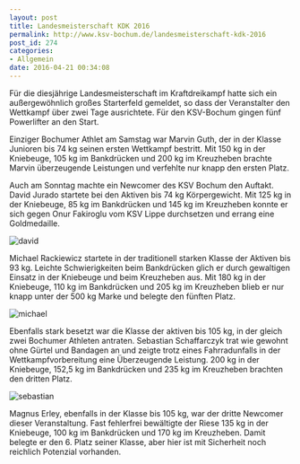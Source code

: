 ```yaml
---
layout: post
title: Landesmeisterschaft KDK 2016
permalink: http://www.ksv-bochum.de/landesmeisterschaft-kdk-2016
post_id: 274
categories: 
- Allgemein
date: 2016-04-21 00:34:08
---
```


Für die diesjährige Landesmeisterschaft im Kraftdreikampf hatte sich ein außergewöhnlich großes Starterfeld gemeldet, so dass der Veranstalter den Wettkampf über zwei Tage ausrichtete. Für den KSV-Bochum gingen fünf Powerlifter an den Start.

Einziger Bochumer Athlet am Samstag war Marvin Guth, der in der Klasse Junioren bis 74 kg seinen ersten Wettkampf bestritt. Mit 150 kg in der Kniebeuge, 105 kg im Bankdrücken und 200 kg im Kreuzheben brachte Marvin überzeugende Leistungen und verfehlte nur knapp den ersten Platz.

Auch am Sonntag machte ein Newcomer des KSV Bochum den Auftakt. David Jurado startete bei den Aktiven bis 74 kg Körpergewicht. Mit 125 kg in der Kniebeuge, 85 kg im Bankdrücken und 145 kg im Kreuzheben konnte er sich gegen Onur Fakiroglu vom KSV Lippe durchsetzen und errang eine Goldmedaille.

![david](http://www.ksv-bochum.de/wp-content/uploads/2016/04/david-640x435.jpg)

Michael Rackiewicz startete in der traditionell starken Klasse der Aktiven bis 93 kg. Leichte Schwierigkeiten beim Bankdrücken glich er durch gewaltigen Einsatz in der Kniebeuge und beim Kreuzheben aus. Mit 180 kg in der Kniebeuge, 110 kg im Bankdrücken und 205 kg im Kreuzheben blieb er nur knapp unter der 500 kg Marke und belegte den fünften Platz.

![michael](http://www.ksv-bochum.de/wp-content/uploads/2016/04/michael-640x507.jpg)

Ebenfalls stark besetzt war die Klasse der aktiven bis 105 kg, in der gleich zwei Bochumer Athleten antraten. Sebastian Schaffarczyk trat wie gewohnt ohne Gürtel und Bandagen an und zeigte trotz eines Fahrradunfalls in der Wettkampfvorbereitung eine Überzeugende Leistung. 200 kg in der Kniebeuge, 152,5 kg im Bankdrücken und 235 kg im Kreuzheben brachten den dritten Platz.

![sebastian](http://www.ksv-bochum.de/wp-content/uploads/2016/04/sebastian-640x421.jpg)

Magnus Erley, ebenfalls in der Klasse bis 105 kg, war der dritte Newcomer dieser Veranstaltung. Fast fehlerfrei bewältigte der Riese 135 kg in der Kniebeuge, 100 kg im Bankdrücken und 170 kg im Kreuzheben. Damit belegte er den 6. Platz seiner Klasse, aber hier ist mit Sicherheit noch reichlich Potenzial vorhanden.